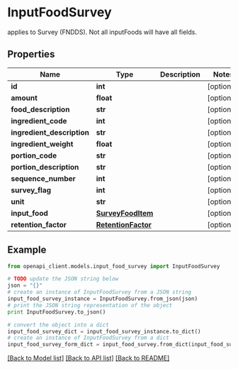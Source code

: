 # InputFoodSurvey

applies to Survey (FNDDS). Not all inputFoods will have all fields.

## Properties
Name | Type | Description | Notes
------------ | ------------- | ------------- | -------------
**id** | **int** |  | [optional] 
**amount** | **float** |  | [optional] 
**food_description** | **str** |  | [optional] 
**ingredient_code** | **int** |  | [optional] 
**ingredient_description** | **str** |  | [optional] 
**ingredient_weight** | **float** |  | [optional] 
**portion_code** | **str** |  | [optional] 
**portion_description** | **str** |  | [optional] 
**sequence_number** | **int** |  | [optional] 
**survey_flag** | **int** |  | [optional] 
**unit** | **str** |  | [optional] 
**input_food** | [**SurveyFoodItem**](SurveyFoodItem.md) |  | [optional] 
**retention_factor** | [**RetentionFactor**](RetentionFactor.md) |  | [optional] 

## Example

```python
from openapi_client.models.input_food_survey import InputFoodSurvey

# TODO update the JSON string below
json = "{}"
# create an instance of InputFoodSurvey from a JSON string
input_food_survey_instance = InputFoodSurvey.from_json(json)
# print the JSON string representation of the object
print InputFoodSurvey.to_json()

# convert the object into a dict
input_food_survey_dict = input_food_survey_instance.to_dict()
# create an instance of InputFoodSurvey from a dict
input_food_survey_form_dict = input_food_survey.from_dict(input_food_survey_dict)
```
[[Back to Model list]](../README.md#documentation-for-models) [[Back to API list]](../README.md#documentation-for-api-endpoints) [[Back to README]](../README.md)


